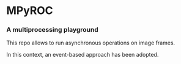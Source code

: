 # MPyROC

### A multiprocessing playground

This repo allows to run asynchronous operations on image frames.

In this context, an event-based approach has been adopted.

